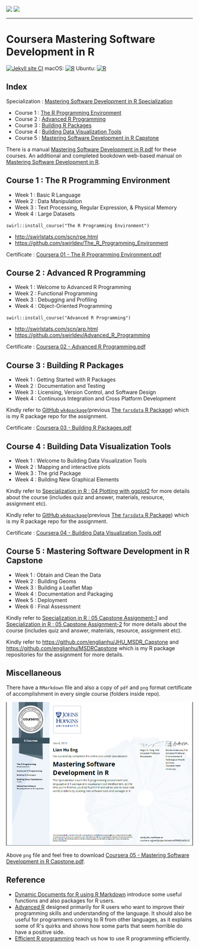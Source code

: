 <img src='figure/coursera.jpg' width='74'> <img src='figure/jhu.jpg' width='240'>

---

# Coursera Mastering Software Development in R

<!-- badges: start -->
[![Jekyll site CI](https://github.com/englianhu/Coursera-Mastering-Software-Development-in-R/actions/workflows/jekyll.yml/badge.svg)](https://github.com/englianhu/Coursera-Mastering-Software-Development-in-R/actions/workflows/jekyll.yml) macOS: [![R](https://github.com/englianhu/Coursera-Mastering-Software-Development-in-R/actions/workflows/R-macos.yml/badge.svg)](https://github.com/englianhu/Coursera-Mastering-Software-Development-in-R/actions/workflows/R-macos.yml) Ubuntu: [![R](https://github.com/englianhu/Coursera-Mastering-Software-Development-in-R/actions/workflows/R-ubuntu.yml/badge.svg)](https://github.com/englianhu/Coursera-Mastering-Software-Development-in-R/actions/workflows/R-ubuntu.yml)
<!-- badges: end -->

## Index

Specialization : [Mastering Software Development in R Specialization](https://www.coursera.org/specializations/r)

- Course 1 : [The R Programming Environment](http://rpubs.com/englianhu/the-r-programming-environment)
- Course 2 : [Advanced R Programming](http://rpubs.com/englianhu/advanced-r-programming)
- Course 3 : [Building R Packages](https://www.coursera.org/learn/r-packages)
- Course 4 : [Building Data Visualization Tools](https://www.coursera.org/learn/r-data-visualization)
- Course 5 : [Mastering Software Development in R Capstone](https://www.coursera.org/learn/r-capstone)

There is a manual [Mastering Software Development in R.pdf](https://github.com/englianhu/Coursera-Mastering-Software-Development-in-R/blob/master/reference/Mastering%20Software%20Development%20in%20R.pdf) for these courses. An additional and completed bookdown web-based manual on [Mastering Software Development in R](https://bookdown.org/rdpeng/RProgDA/).

## Course 1 : The R Programming Environment

- Week 1 : Basic R Language
- Week 2 : Data Manipulation
- Week 3 : Text Processing, Regular Expression, & Physical Memory
- Week 4 : Large Datasets

`swirl::install_course("The R Programming Environment")`

- http://swirlstats.com/scn/rpe.html
- https://github.com/swirldev/The_R_Programming_Environment

Certificate : [Coursera 01 - The R Programming Environment.pdf](https://raw.githubusercontent.com/englianhu/Coursera-Mastering-Software-Development-in-R/cc7eb134e4335100d452b9e27cd1b504111f25b1/01%20The%20R%20Programming%20Environment/Coursera%2001%20-%20The%20R%20Programming%20Environment.pdf)

## Course 2 : Advanced R Programming

- Week 1 : Welcome to Advanced R Programming
- Week 2 : Functional Programming
- Week 3 : Debugging and Profiling
- Week 4 : Object-Oriented Programming

`swirl::install_course("Advanced R Programming")`

- http://swirlstats.com/scn/arp.html
- https://github.com/swirldev/Advanced_R_Programming

Certificate : [Coursera 02 - Advanced R Programming.pdf](https://raw.githubusercontent.com/englianhu/Coursera-Mastering-Software-Development-in-R/cc7eb134e4335100d452b9e27cd1b504111f25b1/02%20Advanced%20R%20Programming/Coursera%2002%20-%20Advanced%20R%20Programming.pdf)

## Course 3 : Building R Packages

- Week 1 : Getting Started with R Packages
- Week 2 : Documentation and Testing
- Week 3 : Licensing, Version Control, and Software Design
- Week 4 : Continuous Integration and Cross Platform Development

Kindly refer to [GitHub `wk4package`](https://github.com/englianhu/wk4package)(previous [The `farsdata` R Package](https://github.com/englianhu/farsdata)) which is my R package repo for the assignment.

Certificate : [Coursera 03 - Building R Packages.pdf](https://raw.githubusercontent.com/englianhu/Coursera-Mastering-Software-Development-in-R/cc7eb134e4335100d452b9e27cd1b504111f25b1/03%20Building%20R%20Packages/Coursera%2003%20-%20Building%20R%20Packages.pdf)

## Course 4 : Building Data Visualization Tools

- Week 1 : Welcome to Building Data Visualization Tools
- Week 2 : Mapping and interactive plots
- Week 3 : The grid Package
- Week 4 : Building New Graphical Elements

Kindly refer to [Specialization in R : 04 Plotting with ggplot2](https://rpubs.com/englianhu/plotting-with-ggplot2) for more details about the course (includes quiz and answer, materials, resource, assignment etc).

Kindly refer to [GitHub `wk4package`](https://github.com/englianhu/wk4package)(previous [The `farsdata` R Package](https://github.com/englianhu/farsdata)) which is my R package repo for the assignment.

Certificate : [Coursera 04 - Building Data Visualization Tools.pdf](https://raw.githubusercontent.com/englianhu/Coursera-Mastering-Software-Development-in-R/cc7eb134e4335100d452b9e27cd1b504111f25b1/04%20Building%20Data%20Visualization%20Tools/Coursera%2004%20-%20Building%20Data%20Visualization%20Tools.pdf)

## Course 5 : Mastering Software Development in R Capstone

- Week 1 : Obtain and Clean the Data
- Week 2 : Building Geoms
- Week 3 : Building a Leaflet Map
- Week 4 : Documentation and Packaging
- Week 5 : Deployment
- Week 6 : Final Assessment

Kindly refer to [Specialization in R : 05 Capstone Assignment-1](https://rpubs.com/englianhu/MSDR-Capstone-Assignment-1) and [Specialization in R : 05 Capstone Assignment-2](https://rpubs.com/englianhu/845042) for more details about the course (includes quiz and answer, materials, resource, assignment etc).

Kindly refer to <https://github.com/englianhu/JHU_MSDR_Capstone> and <https://github.com/englianhu/MSDRCapstone> which is my R package repositories for the assignment for more details.

## Miscellaneous

There have a `RMarkdown` file and also a copy of `pdf` and `png` format certificate of accomplishment in every single course (folders inside repo).

![Awarded on `08 Nov 2021`](https://raw.githubusercontent.com/englianhu/Coursera-Mastering-Software-Development-in-R/master/figure/Coursera%2005%20-%20Mastering%20Software%20Development%20in%20R%20Capstone.png)

Above `png` file and feel free to download [Coursera 05 - Mastering Software Development in R Capstone.pdf](https://raw.githubusercontent.com/englianhu/Coursera-Mastering-Software-Development-in-R/4f84a1994bc13d5fdc609f02da622c2ad603ed39/Coursera%2005%20-%20Mastering%20Software%20Development%20in%20R%20Capstone.pdf).

## Reference

- [Dynamic Documents for R using R Markdown](https://rpubs.com/moviedo/322222) introduce some useful functions and also packages for R users.
- [Advanced R](http://adv-r.had.co.nz) designed primarily for R users who want to improve their programming skills and understanding of the language. It should also be useful for programmers coming to R from other languages, as it explains some of R's quirks and shows how some parts that seem horrible do have a positive side.
- [Efficient R programming](https://csgillespie.github.io/efficientR) teach us how to use R programming efficiently.
